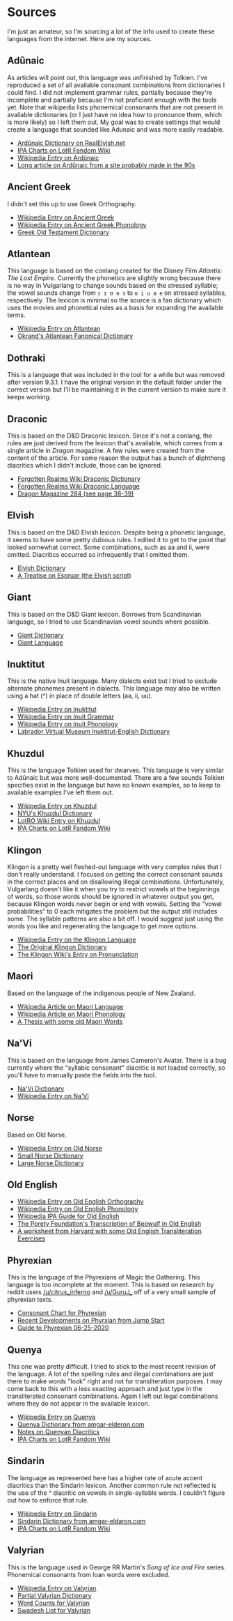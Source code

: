 # Sources
I'm just an amateur, so I'm sourcing a lot of the info used to create these languages from the internet. Here are my sources.

## Adûnaic

As articles will point out, this language was unfinished by Tolkien. I've reproduced a set of all available consonant combinations from dictionaries I could find. I did not implement grammar rules, partially because they're incomplete and partially because I'm not proficient enough with the tools yet. Note that wikipedia lists phonemical consonants that are not present in available dictionaries (or I just have no idea how to pronounce them, which is more likely) so I left them out. My goal was to create settings that would create a language that sounded like Adunaic and was more easily readable.

- [Ardûnaic Dictionary on RealElvish.net](https://realelvish.net/wordlists/adunaic/dictionary/)
- [IPA Charts on LotR Fandom Wiki](https://lotr.fandom.com/wiki/IPA_charts)
- [Wikipedia Entry on Ardûnaic](https://en.wikipedia.org/wiki/Ad%C3%BBnaic)
- [Long article on Ardûnaic from a site probably made in the 90s](https://folk.uib.no/hnohf/adunaic.htm)

## Ancient Greek

I didn't set this up to use Greek Orthography.

- [Wikipedia Entry on Ancient Greek](https://en.wikipedia.org/wiki/Ancient_Greek)
- [Wikipedia Entry on Ancient Greek Phonology](https://en.wikipedia.org/wiki/Ancient_Greek_phonology)
- [Greek Old Testament Dictionary](https://lexicon.katabiblon.com/index.php?letter=a)

## Atlantean

This language is based on the conlang created for the Disney Film _Atlantis: The Lost Empire_. Currently the phonetics are slightly wrong because there is no way in Vulgarlang to change sounds based on the stressed syllable; the vowel sounds change from `ɔ ɪ ʊ ɘ ɜ` to `o i u a e` on stressed syllables, respectively. The lexicon is minimal so the source is a fan dictionary which uses the movies and phonetical rules as a basis for expanding the available terms.

- [Wikipedia Entry on Atlantean](https://en.wikipedia.org/wiki/Atlantean_language)
- [Okrand's Atlantean Fanonical Dictionary](https://naviklingon.blogspot.com/2015/04/okrands-atlantean-fanonical-dictionary.html)

## Dothraki

This is a language that was included in the tool for a while but was removed after version 9.3.1. I have the original version in the default folder under the correct version but I'll be maintaining it in the current version to make sure it keeps working.

## Draconic

This is based on the D&D Draconic lexicon. Since it's not a conlang, the rules are just derived from the lexicon that's available, which comes from a single article in _Dragon_ magazine. A few rules were created from the content of the article. For some reason the output has a bunch of diphthong diacritics which I didn't include, those can be ignored.

- [Forgotten Realms Wiki Draconic Dictionary](https://forgottenrealms.fandom.com/wiki/Draconic_dictionary)
- [Forgotten Realms Wiki Draconic Language](https://forgottenrealms.fandom.com/wiki/Draconic_language)
- [Dragon Magazine 284 (see page 38-39)](https://archive.org/stream/DragonMagazine260_201801/DragonMagazine284#page/n37/mode/1up)

## Elvish

This is based on the D&D Elvish lexicon. Despite being a phonetic language, it seems to have some pretty dubious rules. I edited it to get to the point that looked somewhat correct. Some combinations, such as aa and ii, were omitted. Diacritics occurred so infrequently that I omitted them.

- [Elvish Dictionary](http://www.candlekeep.com/library/articles/diction_elf.htm)
- [A Treatise on Espruar (the Elvish script)](https://freepdfhosting.com/5f6a747504.pdf)

## Giant

This is based on the D&D Giant lexicon. Borrows from Scandinavian language, so I tried to use Scandinavian vowel sounds where possible.

- [Giant Dictionary](https://forgottenrealms.fandom.com/wiki/Giant_dictionary)
- [Giant Language](https://forgottenrealms.fandom.com/wiki/Giant_language)

## Inuktitut

This is the native Inuit language. Many dialects exist but I tried to exclude alternate phonemes present in dialects. This language may also be written using a hat (^) in place of double letters (aa, ii, uu).

- [Wikipedia Entry on Inuktitut](https://en.wikipedia.org/wiki/Inuktitut)
- [Wikipedia Entry on Inuit Grammar](https://en.wikipedia.org/wiki/Inuit_grammar)
- [Wikipedia Entry on Inuit Phonology](https://en.wikipedia.org/wiki/Inuit_phonology)
- [Labrador Virtual Museum Inuktitut-English Dictionary](http://www.labradorvirtualmuseum.ca/inuttut-english.htm)

## Khuzdul

This is the language Tolkien used for dwarves. This language is very similar to Adûnaic but was more well-documented. There are a few sounds Tolkien specifies exist in the language but have no known examples, so to keep to available examples I've left them out.

- [Wikipedia Entry on Khuzdul](https://en.wikipedia.org/wiki/Khuzdul)
- [NYU's Khuzdul Dictionary](http://pages.stern.nyu.edu/~adamodar/ryan/Linguistics/Dictionaries/Dwarvish%20Dictionary.htm)
- [LotRO Wiki Entry on Khuzdul](https://lotro-wiki.com/index.php/Khuzdul)
- [IPA Charts on LotR Fandom Wiki](https://lotr.fandom.com/wiki/IPA_charts)

## Klingon

Klingon is a pretty well fleshed-out language with very complex rules that I don't really understand. I focused on getting the correct consonant sounds in the correct places and on disallowing illegal combinations. Unfortunately, Vulgarlang doesn't like it when you try to restrict vowels at the beginnings of words, so those words should be ignored in whatever output you get, because Klingon words never begin or end with vowels. Setting the "vowel probabilities" to 0 each mitigates the problem but the output still includes some. The syllable patterns are also a bit off. I would suggest just using the words you like and regenerating the language to get more options.

- [Wikipedia Entry on the Klingon Language](https://en.wikipedia.org/wiki/Klingon_language)
- [The Original Klingon Dictionary](https://startrekestonia.ucoz.ru/_fr/0/The-Klingon-Dic.pdf)
- [The Klingon Wiki's Entry on Pronunciation](http://klingon.wiki/En/Pronunciation)

## Maori

Based on the language of the indigenous people of New Zealand.

- [Wikipedia Article on Maori Language](https://en.wikipedia.org/wiki/M%C4%81ori_language)
- [Wikipedia Article on Maori Phonology](https://en.wikipedia.org/wiki/M%C4%81ori_phonology)
- [A Thesis with some old Maori Words](https://ir.canterbury.ac.nz/bitstream/handle/10092/4865/duval_thesis_vol1.pdf)

## Na'Vi

This is based on the language from James Cameron's Avatar. There is a bug currently where the "syllabic consonant" diacritic is not loaded correctly, so you'll have to manually paste the fields into the tool.

- [Na'Vi Dictionary](https://eanaeltu.learnnavi.org/dicts/NaviDictionary.pdf)
- [Wikipedia Entry on Na'Vi](https://en.wikipedia.org/wiki/Na'vi_language)

## Norse

Based on Old Norse.

- [Wikipedia Entry on Old Norse](https://en.wikipedia.org/wiki/Old_Norse)
- [Small Norse Dictionary](http://ydalir.ca/norsedictionary/)
- [Large Norse Dictionary](https://www.vikingsofbjornstad.com/Old_Norse_Dictionary_N2E.shtm)

## Old English

- [Wikipedia Entry on Old English Orthography](https://en.wikipedia.org/wiki/Old_English#Orthography)
- [Wikipedia Entry on Old English Phonology](https://en.wikipedia.org/wiki/Old_English_phonology)
- [Wikipedia IPA Guide for Old English](https://en.wikipedia.org/wiki/Help:IPA/Old_English)
- [The Porety Foundation's Transcription of Beowulf in Old English](https://www.poetryfoundation.org/poems/43521/beowulf-old-english-version)
- [A worksheet from Harvard with some Old English Transliteration Exercises](https://sites.fas.harvard.edu/~eng101/workbook/old-eng/transcription/oe-babel-transcription.pdf)

## Phyrexian

This is the language of the Phyrexians of Magic the Gathering. This language is too incomplete at the moment. This is based on research by reddit users [/u/citrus_inferno](https://www.reddit.com/user/citrus_inferno) and [/u/GuruJ_](https://www.reddit.com/user/GuruJ_) off of a very small sample of phyrexian texts.

- [Consonant Chart for Phyrexian](https://www.reddit.com/r/magicTCG/comments/dfpigy/a_partial_parsing_of_the_phyrexian_alphabet/)
- [Recent Developments on Phyrxian from Jump Start](https://www.reddit.com/r/magicTCG/comments/he2dxn/partial_translation_of_the_phyrexian_swamp_lore/)
- [Guide to Phyrexian 06-25-2020](https://www.reddit.com/r/magicTCG/comments/hfdxtt/guide_to_phyrexian_version_0%CE%B1_20200625/)

## Quenya

This one was pretty difficult. I tried to stick to the most recent revision of the language. A lot of the spelling rules and illegal combinations are just there to make words "look" right and not for transliteration purposes. I may come back to this with a less exacting approach and just type in the transliterated consonant combinations. Again I left out legal combinations where they do not appear in the available lexicon.

- [Wikipedia Entry on Quenya](https://en.wikipedia.org/wiki/Quenya)
- [Quenya Dictionary from amgar-elderon.com](https://ambar-eldaron.com/telechargements/quenya-engl-A4.pdf)
- [Notes on Quenyan Diacritics](https://middleearthreflections.com/2019/12/05/dots-and-curls-on-the-diacritics-in-quenya-and-sindarin/)
- [IPA Charts on LotR Fandom Wiki](https://lotr.fandom.com/wiki/IPA_charts)

## Sindarin

The language as represented here has a higher rate of acute accent diacritics than the Sindarin lexicon. Another common rule not reflected is the use of the ^ diacritic on vowels in single-syllable words. I couldn't figure out how to enforce that rule.

- [Wikipedia Entry on Sindarin](https://en.wikipedia.org/wiki/Sindarin)
- [Sindarin Dictionary from amgar-eldaron.com](https://www.ambar-eldaron.com/english/downloads/sindarin-english.pdf)
- [IPA Charts on LotR Fandom Wiki](https://lotr.fandom.com/wiki/IPA_charts)

## Valyrian

This is the language used in George RR Martin's _Song of Ice and Fire_ series. Phonemical consonants from loan words were excluded.

- [Wikipedia Entry on Valyrian](https://en.wikipedia.org/wiki/Valyrian_languages)
- [Partial Valyrian Dictionary](https://xdocs.net/preview/high-valyrian-dictionary-5c671a4702acb)
- [Word Counts for Valyrian](http://dothraki.com/2013/06/kastamiro-daomior/#comment-1854)
- [Swadesh List for Valyrian](https://dothraki.com/wp-content/uploads/2013/12/valyrian_swadesh.pdf)
